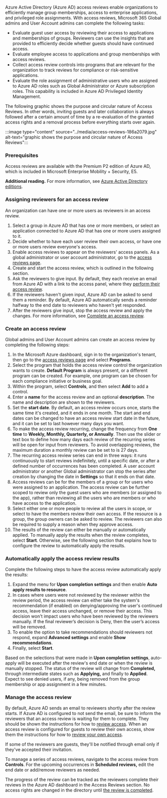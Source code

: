 Azure Active Directory (Azure AD) access reviews enable organizations to efficiently manage group memberships, access to enterprise applications, and privileged role assignments. With access reviews, Microsoft 365 Global admins and User Account admins can complete the following tasks:

 -  Evaluate guest user access by reviewing their access to applications and memberships of groups. Reviewers can use the insights that are provided to efficiently decide whether guests should have continued access.
 -  Evaluate employee access to applications and group memberships with access reviews.
 -  Collect access review controls into programs that are relevant for the organization to track reviews for compliance or risk-sensitive applications.
 -  Evaluate the role assignment of administrative users who are assigned to Azure AD roles such as Global Administrator or Azure subscription roles. This capability is included in Azure AD Privileged Identity Management.

The following graphic shows the purpose and circular nature of Access Reviews. In other words, inviting guests and later collaboration is always followed after a certain amount of time by a re-evaluation of the granted access rights and a removal process before everything starts over again.

:::image type="content" source="../media/access-reviews-186a2079.jpg" alt-text="graphic shows the purpose and circular nature of Access Reviews":::


### Prerequisites

Access reviews are available with the Premium P2 edition of Azure AD, which is included in Microsoft Enterprise Mobility + Security, E5.

**Additional reading.** For more information, see [Azure Active Directory editions](/azure/active-directory/active-directory-editions).

### Assigning reviewers for an access review

An organization can have one or more users as reviewers in an access review.

1.  Select a group in Azure AD that has one or more members, or select an application connected to Azure AD that has one or more users assigned to it.
2.  Decide whether to have each user review their own access, or have one or more users review everyone's access.
3.  Enable access reviews to appear on the reviewers' access panels. As a global administrator or user account administrator, go to the [access reviews page](https://portal.azure.com/?azure-portal=true).
4.  Create and start the access review, which is outlined in the following section.
5.  Ask the reviewers to give input. By default, they each receive an email from Azure AD with a link to the access panel, where they [perform their access review](/azure/active-directory/active-directory-azure-ad-controls-perform-access-review).
6.  If the reviewers haven't given input, Azure AD can be asked to send them a reminder. By default, Azure AD automatically sends a reminder halfway to the end date to reviewers who haven't yet responded.
7.  After the reviewers give input, stop the access review and apply the changes. For more information, see [Complete an access review](/azure/active-directory/active-directory-azure-ad-controls-complete-access-review).

### Create an access review

Global admins and User Account admins can create an access review by completing the following steps:

1.  In the Microsoft Azure dashboard, sign in to the organization's tenant, then go to the [access reviews page](https://portal.azure.com/?azure-portal=true) and select **Programs**.
2.  Select the program that holds the access review control the organization wants to create. **Default Program** is always present, or a different program can be created. For example, one program can be chosen for each compliance initiative or business goal.
3.  Within the program, select **Controls**, and then select **Add** to add a control.
4.  Enter a **name** for the access review and an optional **description**. The name and description are shown to the reviewers.
5.  Set the **start date**. By default, an access review occurs once, starts the same time it's created, and it ends in one month. The start and end dates can be changed to have an access review start date in the future, and it can be set to last however many days you want.
6.  To make the access review recurring, change the frequency from **One time** to **Weekly, Monthly, Quarterly, or Annually**. Then use the slider or text box to define how many days each review of the recurring series will be open for input from reviewers. To avoid overlapping reviews, the maximum duration a monthly review can be set to is 27 days.
7.  The recurring access review series can end in three ways: it runs continuously to start reviews indefinitely, until a specific date, or after a defined number of occurrences has been completed. A user account administrator or another Global administrator can stop the series after creation by changing the date in **Settings** so that it ends on that date.
8.  Access reviews can be for the members of a group or for users who were assigned to an application. The access review can be further scoped to review only the guest users who are members (or assigned to the app), rather than reviewing all the users who are members or who have access to the application.
9.  Select either one or more people to review all the users in scope, or select to have the members review their own access. If the resource is a group, the group owners can be asked to review. The reviewers can also be required to supply a reason when they approve access.
10. The results of the review can either be manually or automatically applied. To manually apply the results when the review completes, select **Start**. Otherwise, see the following section that explains how to configure the review to automatically apply the results.

### Automatically apply the access review results

Complete the following steps to have the access review automatically apply the results:

1.  Expand the menu for **Upon completion settings** and then enable **Auto apply results to resource**.
2.  In cases where users were not reviewed by the reviewer within the review period, the access review can either take the system's recommendation (if enabled) on denying/approving the user's continued access, leave their access unchanged, or remove their access. This decision won't impact users who have been reviewed by the reviewers manually. If the final reviewer’s decision is Deny, then the user’s access will be removed.
3.  To enable the option to take recommendations should reviewers not respond, expand **Advanced settings** and enable **Show recommendations**.
4.  Finally, select **Start**.

Based on the selections that were made in **Upon completion settings**, auto-apply will be executed after the review's end date or when the review is manually stopped. The status of the review will change from **Completed,** through intermediate states such as **Applying,** and finally to **Applied**. Expect to see denied users, if any, being removed from the group membership or app assignment in a few minutes.

### Manage the access review

By default, Azure AD sends an email to reviewers shortly after the review starts. If Azure AD is configured to not send the email, be sure to inform the reviewers that an access review is waiting for them to complete. They should be shown the instructions for how to [review access](/azure/active-directory/active-directory-azure-ad-controls-perform-access-review). When an access review is configured for guests to review their own access, show them the instructions for how to [review your own access](/azure/active-directory/active-directory-azure-ad-controls-perform-access-review).

If some of the reviewers are guests, they'll be notified through email only if they've accepted their invitation.

To manage a series of access reviews, navigate to the access review from **Controls**. For the upcoming occurrences in **Scheduled reviews,** edit the end date or add/remove reviewers as needed.

The progress of the review can be tracked as the reviewers complete their reviews in the Azure AD dashboard in the Access Reviews section. No access rights are changed in the directory until [the review is completed](/azure/active-directory/active-directory-azure-ad-controls-complete-access-review).
